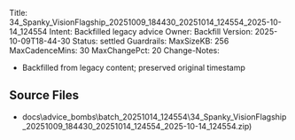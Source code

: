Title: 34_Spanky_VisionFlagship_20251009_184430_20251014_124554_2025-10-14_124554
Intent: Backfilled legacy advice
Owner: Backfill
Version: 2025-10-09T18-44-30
Status: settled
Guardrails:
  MaxSizeKB: 256
  MaxCadenceMins: 30
  MaxChangePct: 20
Change-Notes:
  - Backfilled from legacy content; preserved original timestamp

## Source Files
- docs\advice_bombs\batch_20251014_124554\34_Spanky_VisionFlagship_20251009_184430_20251014_124554_2025-10-14_124554.zip)
